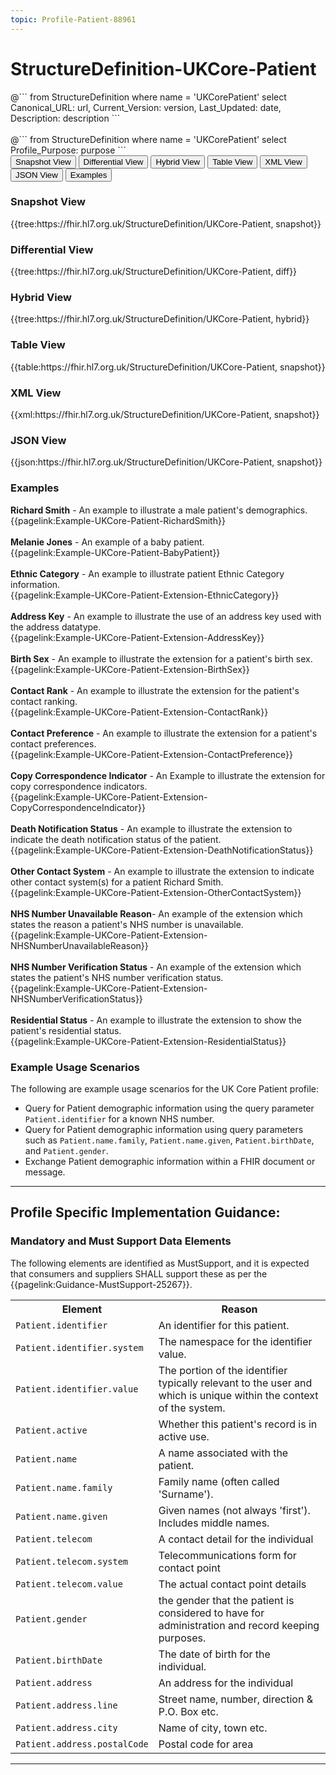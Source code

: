 ```yaml
---
topic: Profile-Patient-88961
---
```

# StructureDefinition-UKCore-Patient

<div id="transpose">
@```
from
	StructureDefinition
where
	name = 'UKCorePatient'
select
	Canonical_URL: url,
  Current_Version: version,
  Last_Updated: date,
	Description: description
```
</div>
<br>
@```
from
	StructureDefinition
where
	name = 'UKCorePatient'
select
	Profile_Purpose: purpose
```

<nocheck>
<div class="tab fhirTree">
 <button class="tablinks active" onclick="openTab(event, 'Snapshot View')">Snapshot View</button>
  <button class="tablinks" onclick="openTab(event, 'Differential View')">Differential View</button>
  <button class="tablinks" onclick="openTab(event, 'Hybrid View')">Hybrid View</button>
   <button class="tablinks" onclick="openTab(event, 'Table View')">Table View</button>
   <button class="tablinks" onclick="openTab(event, 'XML View')">XML View</button>
   <button class="tablinks" onclick="openTab(event, 'JSON View')">JSON View</button>
  <button class="tablinks" onclick="openTab(event, 'Examples')">Examples</button>
</div>

<div id="Snapshot View" class="tabcontent" style="display:block">
  <h3>Snapshot View</h3>
{{tree:https://fhir.hl7.org.uk/StructureDefinition/UKCore-Patient, snapshot}}
</div>

<div id="Differential View" class="tabcontent">
  <h3>Differential View</h3>
{{tree:https://fhir.hl7.org.uk/StructureDefinition/UKCore-Patient, diff}}
</div>

<div id="Hybrid View" class="tabcontent">
  <h3>Hybrid View</h3>
{{tree:https://fhir.hl7.org.uk/StructureDefinition/UKCore-Patient, hybrid}}
</div>

<div id="Table View" class="tabcontent">
  <h3>Table View</h3>
{{table:https://fhir.hl7.org.uk/StructureDefinition/UKCore-Patient, snapshot}}
</div>

<div id="XML View" class="tabcontent">
  <h3>XML View</h3>
{{xml:https://fhir.hl7.org.uk/StructureDefinition/UKCore-Patient, snapshot}}
</div>

<div id="JSON View" class="tabcontent">
  <h3>JSON View</h3>
{{json:https://fhir.hl7.org.uk/StructureDefinition/UKCore-Patient, snapshot}}
</div>

<div id="Examples" class="tabcontent">
  <h3>Examples</h3>
<b>Richard Smith</b> - An example to illustrate a male patient's demographics. 
</br>
{{pagelink:Example-UKCore-Patient-RichardSmith}}   
<br><br>
<b>Melanie Jones</b> - An example of a baby patient. </br>
{{pagelink:Example-UKCore-Patient-BabyPatient}}
<br><br>
<b>Ethnic Category</b> - An example to illustrate patient Ethnic Category information. </br>
{{pagelink:Example-UKCore-Patient-Extension-EthnicCategory}}   <br><br>
<b>Address Key</b> - An example to illustrate the use of an address key used with the address datatype. 
</br>
{{pagelink:Example-UKCore-Patient-Extension-AddressKey}}   
<br><br>
<b>Birth Sex</b> - An example to illustrate the extension for a patient's birth sex. 
</br>
{{pagelink:Example-UKCore-Patient-Extension-BirthSex}}   
<br><br>
<b>Contact Rank</b> - An example to illustrate the extension for the patient's contact ranking. 
</br>
{{pagelink:Example-UKCore-Patient-Extension-ContactRank}}   
<br><br>
<b>Contact Preference</b> - An example to illustrate the extension for a patient's contact preferences. 
</br>
{{pagelink:Example-UKCore-Patient-Extension-ContactPreference}}   
<br><br>
<b>Copy Correspondence Indicator</b> - An Example to illustrate the extension for copy correspondence indicators. 
</br>
{{pagelink:Example-UKCore-Patient-Extension-CopyCorrespondenceIndicator}}   
<br><br>
<b>Death Notification Status</b> - An example to illustrate the extension to indicate the death notification status of the patient. 
</br>
{{pagelink:Example-UKCore-Patient-Extension-DeathNotificationStatus}}   
<br><br>
<b>Other Contact System</b> - An example to illustrate the extension to indicate other contact system(s) for a patient Richard Smith. 
</br>
{{pagelink:Example-UKCore-Patient-Extension-OtherContactSystem}}   
<br><br>
<b>NHS Number Unavailable Reason</b>- An example of the extension which states the reason a patient's NHS number is unavailable.<br>
{{pagelink:Example-UKCore-Patient-Extension-NHSNumberUnavailableReason}}
<br><br>
<b>NHS Number Verification Status</b> - An example of the extension which states the patient's NHS number verification status. 
</br>
{{pagelink:Example-UKCore-Patient-Extension-NHSNumberVerificationStatus}}   
<br><br>
<b>Residential Status</b> - An example to illustrate the extension to show the patient's residential status. 
</br>
{{pagelink:Example-UKCore-Patient-Extension-ResidentialStatus}}   
</div>
</nocheck>

### Example Usage Scenarios ###
The following are example usage scenarios for the UK Core Patient profile:

- Query for Patient demographic information using the query parameter `Patient.identifier` for a known NHS number.
- Query for Patient demographic information using query parameters such as `Patient.name.family`, `Patient.name.given`, `Patient.birthDate`, and `Patient.gender`.
- Exchange Patient demographic information within a FHIR document or message.

---

## Profile Specific Implementation Guidance: ##

### Mandatory and Must Support Data Elements

The following elements are identified as MustSupport, and it is expected that consumers and suppliers SHALL support these as per the {{pagelink:Guidance-MustSupport-25267}}.

<table class="assets">
<tr>
<th width="30%">Element</th>
<th width="70%">Reason</th>
</tr>
<tr>
<td><code>Patient.identifier</code></td>
<td>An identifier for this patient.</td>
</tr>
<tr>
<td><code>Patient.identifier.system</code></td>
<td>The namespace for the identifier value.</td>
</tr>
<tr>
<td><code>Patient.identifier.value</code></td>
<td>The portion of the identifier typically relevant to the user and which is unique within the context of the system.</td>
</tr>
<tr>
<td><code>Patient.active</code></td>
<td>Whether this patient's record is in active use.</td>
</tr>
<tr>
<td><code>Patient.name</code></td>
<td>A name associated with the patient.</td>
</tr>
<tr>
<td><code>Patient.name.family</code></td>
<td>Family name (often called 'Surname').</td>
</tr>
<tr>
<td><code>Patient.name.given</code></td>
<td>Given names (not always 'first'). Includes middle names.</td>
</tr>
<tr>
<td><code>Patient.telecom</code></td>
<td>A contact detail for the individual</td>
</tr>
<tr>
<td><code>Patient.telecom.system</code></td>
<td>Telecommunications form for contact point</td>
</tr>
<tr>
<td><code>Patient.telecom.value</code></td>
<td>The actual contact point details</td>
</tr>
<tr>
<td><code>Patient.gender</code></td>
<td> the gender that the patient is considered to have for administration and record keeping purposes.</td>
</tr>
<tr>
<td><code>Patient.birthDate</code></td>
<td>The date of birth for the individual.</td>
</tr>
<tr>
<td><code>Patient.address</code></td>
<td>An address for the individual
</td>
</tr>
<tr>
<td><code>Patient.address.line</code></td>
<td>Street name, number, direction & P.O. Box etc.</td>
</tr>
<tr>
<td><code>Patient.address.city</code></td>
<td>Name of city, town etc.</td>
</tr>
<tr>
<td><code>Patient.address.postalCode</code></td>
<td>Postal code for area</td>
</tr>
</table>

---
